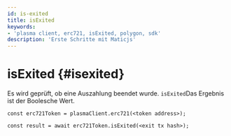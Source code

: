 ```yaml
---
id: is-exited
title: isExited
keywords:
- 'plasma client, erc721, isExited, polygon, sdk'
description: 'Erste Schritte mit Maticjs'
---
```


# isExited {#isexited}

Es wird geprüft, ob eine Auszahlung beendet wurde. `isExited`Das Ergebnis ist der Boolesche Wert.

```
const erc721Token = plasmaClient.erc721(<token address>);

const result = await erc721Token.isExited(<exit tx hash>);

```
